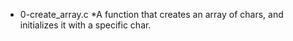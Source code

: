 - 0-create_array.c *A  function that creates an array of chars, and initializes it with a specific char.
